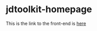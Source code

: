 # jdtoolkit-homepage

This is the link to the front-end is <a href="https://nicoleabriam.github.io/jdtoolkit-homepage/">here</a>
